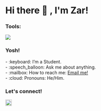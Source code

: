 # <summary><strong>Hi there :wave: , I'm Zar!</strong></summary>

### <summary><strong>Tools:</strong></summary>
<p>
    <img src="https://img.shields.io/badge/Text%20Editor-Visual%20Studio%20Code-blue?&logo=visual%20studio%20code&logoColor=blue" />
</p>

### <summary><strong>Yosh!</strong></summary>
<p>
    - :keyboard: I’m a Student. </br>
    - :speech_balloon: Ask me about anything.</br>
    - :mailbox: How to reach me: <a href="mailto:apriansyahneizar@gmail.com">Email me!</a>  </br>
    - :cloud: Pronouns: He/Him. </br>
<p>
 
### <summary><strong>Let's connect!</strong></summary>
<a href="https://www.instagram.com/nzarr_244">
  <img align="left" alt="Goo's Instagram" width="20px" src="https://simpleicons.now.sh/instagram/495f7e" />
</a>
